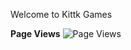Welcome to Kittk Games

**Page Views**
![Page Views](https://profile-counter.glitch.me/kittkg/count.svg)
